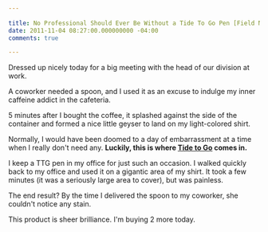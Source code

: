 ```yaml
---
 
title: No Professional Should Ever Be Without a Tide To Go Pen [Field Notes]
date: 2011-11-04 08:27:00.000000000 -04:00
comments: true

---
```

Dressed up nicely today for a big meeting with the head of our division at work.

A coworker needed a spoon, and I used it as an excuse to indulge my inner caffeine addict in the cafeteria.

5 minutes after I bought the coffee, it splashed against the side of the container and formed a nice little geyser to land on my light-colored shirt.

Normally, I would have been doomed to a day of embarrassment at a time when I really don't need any. **Luckily, this is where [Tide to Go] comes in.**

I keep a TTG pen in my office for just such an occasion. I walked quickly back to my office and used it on a gigantic area of my shirt. It took a few minutes (it was a seriously large area to cover), but was painless.

The end result? By the time I delivered the spoon to my coworker, she couldn't notice any stain.

This product is sheer brilliance. I'm buying 2 more today.

[Tide to Go]: http://www.amazon.com/gp/product/B0037KMI0K/ref=as_li_qf_sp_asin_tl?ie=UTF8&camp=1789&creative=9325&creativeASIN=B0037KMI0K&linkCode=as2&tag=seankilcom-20